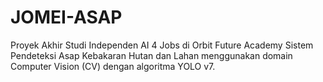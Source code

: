 # JOMEI-ASAP
Proyek Akhir Studi Independen AI 4 Jobs di Orbit Future Academy
Sistem Pendeteksi Asap Kebakaran Hutan dan Lahan menggunakan domain Computer Vision (CV) dengan algoritma YOLO v7.
